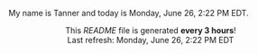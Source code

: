 My name is Tanner and today is Monday, June 26, 2:22 PM EDT.

<p align="center">This <i>README</i> file is generated <b>every 3 hours</b>!</br>Last refresh: Monday, June 26, 2:22 PM EDT<br /></p>

